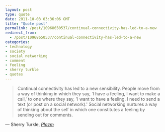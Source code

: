 ```yaml
---
layout: post
type: quote
date: 2011-10-03 03:36:06 GMT
title: "Quote post"
permalink: /post/10968650537/continual-connectivity-has-led-to-a-new
redirect_from: 
  - /post/10968650537/continual-connectivity-has-led-to-a-new
categories:
- technology
- society
- social networking
- comment
- feeling
- sherry turkle
- quotes
---
```

<blockquote>Continual connectivity has led to a new sensibility. People move from a way of thinking in which they say, 'I have a feeling, I want to make a call,' to one where they say, 'I want to have a feeling, I need to send a text (or post on a social network).' Social networking nurtures a way of thinking about the self in which one constitutes a feeling by sending out for comments.</blockquote>

 — Sherry Turkle, <a href="http://plazm.com/magazine/features/"><i>Plazm</i></a>
